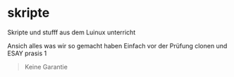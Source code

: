 # skripte

Skripte und stufff aus dem Luinux unterricht

Ansich alles was wir so gemacht haben
Einfach vor der Prüfung clonen und ESAY prasis 1
>Keine Garantie
